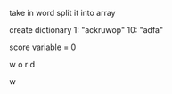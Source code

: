  take in word
 split it into array

 create dictionary
 1: "ackruwop"
 10: "adfa"
 

 score variable = 0

 w o r d

 w
 